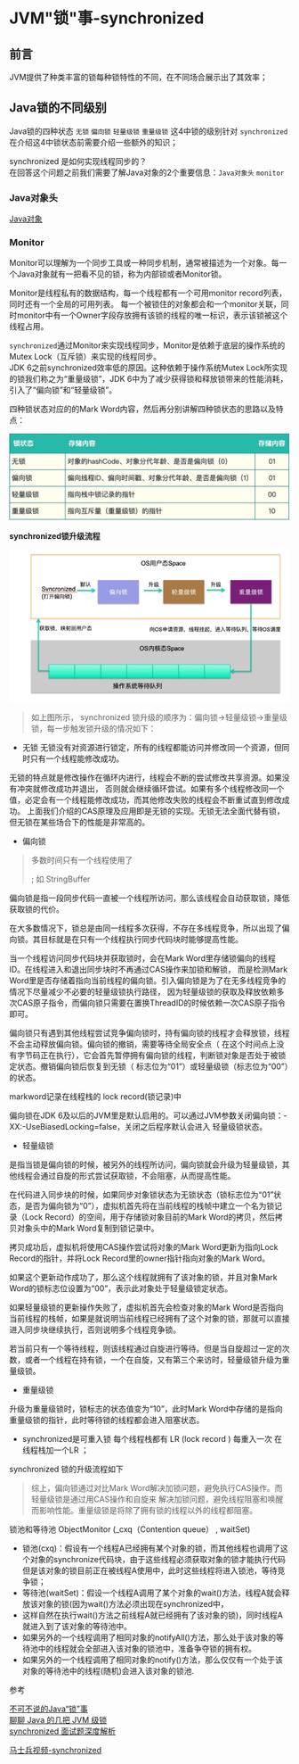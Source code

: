 # JVM"锁"事-synchronized

## 前言

JVM提供了种类丰富的锁每种锁特性的不同，在不同场合展示出了其效率；

## Java锁的不同级别

Java锁的四种状态 `无锁`  `偏向锁` `轻量级锁`  `重量级锁`
这4中锁的级别针对 `synchronized` 在介绍这4中锁状态前需要介绍一些额外的知识；

synchronized 是如何实现线程同步的？  
在回答这个问题之前我们需要了解Java对象的2个重要信息：`Java对象头` `monitor`

### Java对象头

[Java对象](newObject.md)

### Monitor

Monitor可以理解为一个同步工具或一种同步机制，通常被描述为一个对象。每一个Java对象就有一把看不见的锁，称为内部锁或者Monitor锁。

Monitor是线程私有的数据结构，每一个线程都有一个可用monitor record列表，同时还有一个全局的可用列表。
每一个被锁住的对象都会和一个monitor关联，同时monitor中有一个Owner字段存放拥有该锁的线程的唯一标识，表示该锁被这个线程占用。

`synchronized`通过Monitor来实现线程同步，Monitor是依赖于底层的操作系统的Mutex Lock（互斥锁）来实现的线程同步。   
JDK 6之前synchronized效率低的原因。这种依赖于操作系统Mutex Lock所实现的锁我们称之为“重量级锁”，JDK 6中为了减少获得锁和释放锁带来的性能消耗，引入了“偏向锁”和“轻量级锁”。

四种锁状态对应的的Mark Word内容，然后再分别讲解四种锁状态的思路以及特点：

![](./picture/锁对象存储值.jpeg)

**synchronized锁升级流程**

![](./picture/synchronize_lock.png)

> 如上图所示， synchronized 锁升级的顺序为：偏向锁->轻量级锁->重量级锁，每一步触发锁升级的情况如下：

- 无锁 无锁没有对资源进行锁定，所有的线程都能访问并修改同一个资源，但同时只有一个线程能修改成功。

无锁的特点就是修改操作在循环内进行，线程会不断的尝试修改共享资源。如果没有冲突就修改成功并退出， 否则就会继续循环尝试。如果有多个线程修改同一个值，必定会有一个线程能修改成功，而其他修改失败的线程会不断重试直到修改成功。
上面我们介绍的CAS原理及应用即是无锁的实现。无锁无法全面代替有锁，但无锁在某些场合下的性能是非常高的。

- 偏向锁

> 多数时间只有一个线程使用了
>
>  ; 如 StringBuffer  

偏向锁是指一段同步代码一直被一个线程所访问，那么该线程会自动获取锁，降低获取锁的代价。

在大多数情况下，锁总是由同一线程多次获得，不存在多线程竞争，所以出现了偏向锁。其目标就是在只有一个线程执行同步代码块时能够提高性能。

当一个线程访问同步代码块并获取锁时，会在Mark Word里存储锁偏向的线程ID。在线程进入和退出同步块时不再通过CAS操作来加锁和解锁， 而是检测Mark
Word里是否存储着指向当前线程的偏向锁。引入偏向锁是为了在无多线程竞争的情况下尽量减少不必要的轻量级锁执行路径， 因为轻量级锁的获取及释放依赖多次CAS原子指令，而偏向锁只需要在置换ThreadID的时候依赖一次CAS原子指令即可。

偏向锁只有遇到其他线程尝试竞争偏向锁时，持有偏向锁的线程才会释放锁，线程不会主动释放偏向锁。偏向锁的撤销，需要等待全局安全点（
在这个时间点上没有字节码正在执行），它会首先暂停拥有偏向锁的线程，判断锁对象是否处于被锁定状态。撤销偏向锁后恢复到无锁（ 标志位为“01”）或轻量级锁（标志位为“00”）的状态。

markword记录在线程栈的 lock record(锁记录)中


偏向锁在JDK 6及以后的JVM里是默认启用的。可以通过JVM参数关闭偏向锁：-XX:-UseBiasedLocking=false，关闭之后程序默认会进入 轻量级锁状态。

- 轻量级锁

是指当锁是偏向锁的时候，被另外的线程所访问，偏向锁就会升级为轻量级锁，其他线程会通过自旋的形式尝试获取锁，不会阻塞，从而提高性能。

在代码进入同步块的时候，如果同步对象锁状态为无锁状态（锁标志位为“01”状态，是否为偏向锁为“0”），虚拟机首先将在当前线程的栈帧中建立一个名为锁记录（Lock Record）的空间，用于存储锁对象目前的Mark
Word的拷贝，然后拷贝对象头中的Mark Word复制到锁记录中。

拷贝成功后，虚拟机将使用CAS操作尝试将对象的Mark Word更新为指向Lock Record的指针，并将Lock Record里的owner指针指向对象的Mark Word。

如果这个更新动作成功了，那么这个线程就拥有了该对象的锁，并且对象Mark Word的锁标志位设置为“00”，表示此对象处于轻量级锁定状态。

如果轻量级锁的更新操作失败了，虚拟机首先会检查对象的Mark Word是否指向当前线程的栈帧，如果是就说明当前线程已经拥有了这个对象的锁，那就可以直接进入同步块继续执行，否则说明多个线程竞争锁。

若当前只有一个等待线程，则该线程通过自旋进行等待。但是当自旋超过一定的次数，或者一个线程在持有锁，一个在自旋，又有第三个来访时，轻量级锁升级为重量级锁。

- 重量级锁

升级为重量级锁时，锁标志的状态值变为“10”，此时Mark Word中存储的是指向重量级锁的指针，此时等待锁的线程都会进入阻塞状态。

- synchronized是可重入锁
  每个线程栈都有 LR (lock record ) 每重入一次 在线程栈加一个LR ；

synchronized 锁的升级流程如下

> 综上，偏向锁通过对比Mark Word解决加锁问题，避免执行CAS操作。而轻量级锁是通过用CAS操作和自旋来 解决加锁问题，避免线程阻塞和唤醒而影响性能。重量级锁是将除了拥有锁的线程以外的线程都阻塞。


锁池和等待池  ObjectMonitor (_cxq（Contention queue） , waitSet)
- 锁池(cxq)：假设有一个线程A已经拥有某个对象的锁，而其他线程也调用了这个对象的synchronize代码块，由于这些线程必须获取对象的锁才能执行代码  
但是该对象的锁目前正在被线程A使用中，此时这些线程将进入锁池，等待竞争锁； 
- 等待池(waitSet)：假设一个线程A调用了某个对象的wait()方法，线程A就会释放该对象的锁(因为wait()方法必须出现在synchronized中， 
- 这样自然在执行wait()方法之前线程A就已经拥有了该对象的锁)，同时线程A就进入到了该对象的等待池中。 
- 如果另外的一个线程调用了相同对象的notifyAll()方法，那么处于该对象的等待池中的线程就会全部进入该对象的锁池中，准备争夺锁的拥有权。 
- 如果另外的一个线程调用了相同对象的notify()方法，那么仅仅有一个处于该对象的等待池中的线程(随机)会进入该对象的锁池.

参考

[不可不说的Java“锁”事](https://tech.meituan.com/2018/11/15/java-lock.html)   
[聊聊 Java 的几把 JVM 级锁](https://mp.weixin.qq.com/s/h3VIUyH9L0v14MrQJiiDbw)  
[synchronized 面试题深度解析](https://zhuanlan.zhihu.com/p/378429667)

[马士兵视频-synchronized](https://www.ixigua.com/6844749247829508619?logTag=983d032dcf2d384721a1)



